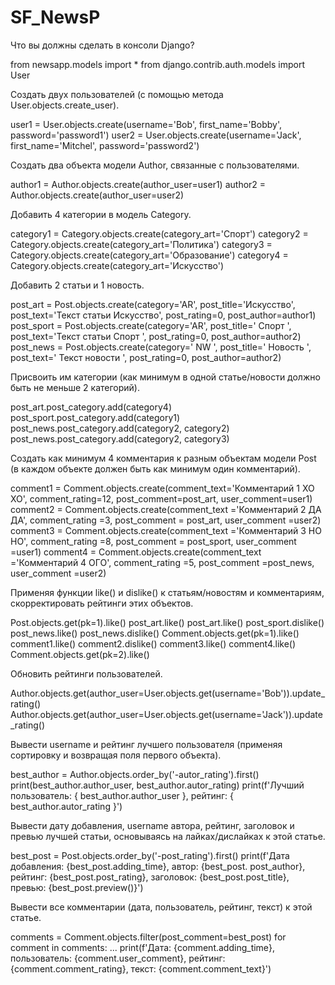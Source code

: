 # SF_NewsP
Что вы должны сделать в консоли Django?

from newsapp.models import *
from django.contrib.auth.models import User

Создать двух пользователей (с помощью метода User.objects.create_user).

 user1 = User.objects.create(username='Bob', first_name='Bobby', password='password1')
 user2 = User.objects.create(username='Jack', first_name='Mitchel', password='password2')

Создать два объекта модели Author, связанные с пользователями.

author1 = Author.objects.create(author_user=user1)
author2 = Author.objects.create(author_user=user2)

Добавить 4 категории в модель Category.

 category1 = Category.objects.create(category_art='Спорт')
 category2 = Category.objects.create(category_art='Политика')
 category3 = Category.objects.create(category_art='Образование')
 category4 = Category.objects.create(category_art='Искусство')

Добавить 2 статьи и 1 новость.

post_art = Post.objects.create(category='AR', post_title='Искусство', post_text='Текст статьи Искусство', post_rating=0, post_author=author1)
post_sport = Post.objects.create(category='AR', post_title=' Спорт ', post_text='Текст статьи Спорт ', post_rating=0, post_author=author2)
post_news = Post.objects.create(category=' NW ', post_title=' Новость ', post_text=' Текст новости ', post_rating=0, post_author=author2) 

Присвоить им категории (как минимум в одной статье/новости должно быть не меньше 2 категорий).

 post_art.post_category.add(category4)
 post_sport.post_category.add(category1)
 post_news.post_category.add(category2, category2)
 post_news.post_category.add(category2, category3)

Создать как минимум 4 комментария к разным объектам модели Post (в каждом объекте должен быть как минимум один комментарий).

 comment1 = Comment.objects.create(comment_text='Комментарий 1 ХО ХО', comment_rating=12, post_comment=post_art, user_comment=user1)  
 comment2 = Comment.objects.create(comment_text ='Комментарий 2 ДА ДА', comment_rating =3, post_comment = post_art, user_comment =user2)
 comment3 = Comment.objects.create(comment_text ='Комментарий 3 НО НО', comment_rating =8, post_comment = post_sport, user_comment =user1)
 comment4 = Comment.objects.create(comment_text ='Комментарий 4 ОГО', comment_rating =5, post_comment =post_news, user_comment =user2)

Применяя функции like() и dislike() к статьям/новостям и комментариям, скорректировать рейтинги этих объектов.

Post.objects.get(pk=1).like()
 post_art.like()
 post_art.like()
 post_sport.dislike()
 post_news.like()
 post_news.dislike()
 Comment.objects.get(pk=1).like()
 comment1.like()
 comment2.dislike()
 comment3.like()
 comment4.like()
 Comment.objects.get(pk=2).like()

Обновить рейтинги пользователей.

Author.objects.get(author_user=User.objects.get(username='Bob')).update_rating()
Author.objects.get(author_user=User.objects.get(username='Jack')).update_rating()

Вывести username и рейтинг лучшего пользователя (применяя сортировку и возвращая поля первого объекта).

best_author = Author.objects.order_by('-autor_rating').first()
print(best_author.author_user, best_author.autor_rating)
print(f'Лучший пользователь: { best_author.author_user }, рейтинг: { best_author.autor_rating }')

Вывести дату добавления, username автора, рейтинг, заголовок и превью лучшей статьи, основываясь на лайках/дислайках к этой статье.

best_post = Post.objects.order_by('-post_rating').first()
print(f'Дата добавления: {best_post.adding_time}, автор: {best_post. post_author}, рейтинг: {best_post.post_rating}, заголовок: {best_post.post_title}, превью: {best_post.preview()}')

Вывести все комментарии (дата, пользователь, рейтинг, текст) к этой статье.

comments = Comment.objects.filter(post_comment=best_post)
for comment in comments:
...     print(f'Дата: {comment.adding_time}, пользователь: {comment.user_comment}, рейтинг: {comment.comment_rating}, текст: {comment.comment_text}')